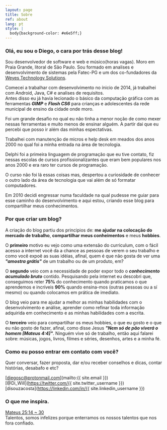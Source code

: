 ```yaml
---
layout: page
title: Sobre
ref: about
lang: pt
style: |
  body{background-color: #e6e5ff;}
---
```

### Olá, eu sou o **Diego**, o cara por trás desse blog!  

Sou desenvolvedor de software e web e músico(horas vagas). Moro em Praia Grande, litoral de São Paulo.
Sou formado em analises e desenvolvimento de sistemas pela Fatec-PG e um dos co-fundadores da [Weyes Technology Solutions](http://weyes.com.br/).

Comecei a trabalhar com desenvolvimento no ínicio de 2014, já trabalhei com Android, Java, C# e analises de requisitos.   
Antes disso eu já havia lecionado o básico da computação gráfica com as ferramentas ***GIMP*** e ***Flash CS6*** para crianças e adolescentes da rede municipal de ensino da cidade onde moro.

Foi um grande desafio no qual eu não tinha a menor noção de como mexer nessas ferramentas e muito menos de ensinar alguém. A partir dai que eu percebi que posso ir além das minhas espectativas.

Trabalhei com manutenção de micros e help desk em meados dos anos 2000 no qual foi a minha entrada na área de tecnologia.

Delphi foi a primeira linguagem de programação que eu tive contato, fiz nessas escolas de cursos profissionalizantes que eram bem populares nos anos 2000 e era raro ter cursos de programação.

O curso não foi lá essas coisas mas, despertou a curiosidade de conhecer o outro lado da área de tecnologia que vai além de só formatar computadores.

Em 2010 decidi engressar numa faculdade na qual pudesse me guiar para esse caminho do desenvolvimento e aqui estou, criando esse blog para compartilhar meus conhecimentos.

### Por que criar um blog?

A criação do blog partiu dos principios de: **me ajudar na colocação do mercado de trabalho**, **compartilhar meus conheimentos** e meus **hobbies**.

O **primeiro** motivo eu vejo como uma extensão do curriculum, com o fácil acesso a internet você da a chance as pessoas de verem o seu trabalho e como você expoê as suas idéias, afinal, quem é que não gosta de ver uma ***"amostra grátis"*** de um trabalho ou de um produto, em?

O **segundo** veio com a necessidade de poder expor todo o ***conhecimento acumulado bruto*** contido. Pesquisando pela internet eu descobri que, conseguimos reter **75%** do conhecimento quando praticamos o que aprendemos e incríveis **90%** quando ensina-mos (outras pessoas ou a sí mesmo) ou quando colocamos em prática de imediato.

O blog veio para me ajudar a melhor as minhas habilidades com o desenvolvimento e análise, aprender como refinar toda informação adquirida em conhecimento e as minhas habilidades com a escrita.

O **terceiro** veio para compartilhar os meus hobbies, o que eu gosto e o que eu não gosto de fazer, afinal, como disse Jesus ***"Nem só de pão viverá o homem [Mateus 4:4]"***. Ninguém vive só de trabalho, então aqui falarei sobre: músicas, jogos, livros, filmes e séries, desenhos, artes e a minha fé.

### Como eu posso entrar em contato com você?  
Quer conversar, fazer proposta, dar e/ou receber conselhos e dicas, contar histórias, desabafo e etc?  

[diegosc@protonmail.com](mailto:{{ site.email }})  
[@Di_Will](https://twitter.com/{{ site.twitter_username }})  
[disouzacosta](https://linkedin.com/in/{{ site.linkedin_username }})  

### O que me inspira.
[Mateus 25:14 ~ 30](https://www.bibliaonline.com.br/acf/mt/25/14-30)  
Talentos, somos infelizes porque enterramos os nossos talentos que nos fora confiado.
